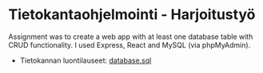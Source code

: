 # Tietokantaohjelmointi - Harjoitustyö

Assignment was to create a web app with at least one database table with CRUD functionality. I used Express, React and MySQL (via phpMyAdmin).

- Tietokannan luontilauseet: [database.sql](backend/database.sql)
